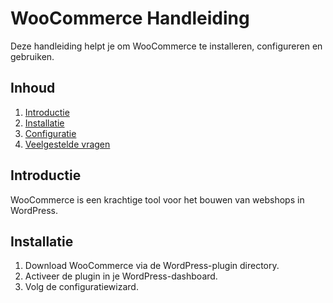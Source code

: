 # WooCommerce Handleiding
Deze handleiding helpt je om WooCommerce te installeren, configureren en gebruiken.

## Inhoud
1. [Introductie](#introductie)
2. [Installatie](#installatie)
3. [Configuratie](#configuratie)
4. [Veelgestelde vragen](#veelgestelde-vragen)

## Introductie
WooCommerce is een krachtige tool voor het bouwen van webshops in WordPress. 

## Installatie
1. Download WooCommerce via de WordPress-plugin directory.
2. Activeer de plugin in je WordPress-dashboard.
3. Volg de configuratiewizard.
